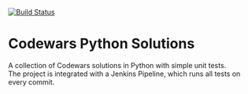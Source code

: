 [![Build Status](https://github.com/szymonpilszak/jenkins-pipeline-python-codewars/actions/workflows/ci.yml/badge.svg)](https://github.com/szymonpilszak/jenkins-pipeline-python-codewars/actions/workflows/ci.yml)


# Codewars Python Solutions

A collection of Codewars solutions in Python with simple unit tests.  
The project is integrated with a Jenkins Pipeline, which runs all tests on every commit.



